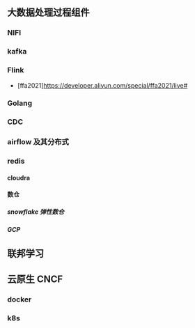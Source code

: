 

## 大数据处理过程组件
### NIFI
### kafka
### Flink
- [ffa2021]https://developer.aliyun.com/special/ffa2021/live#

### Golang
### CDC
### airflow 及其分布式
### redis 
#### cloudra
#### 数仓
##### snowflake 弹性数仓
##### GCP




## 联邦学习

## 云原生  CNCF
### docker 
### k8s
